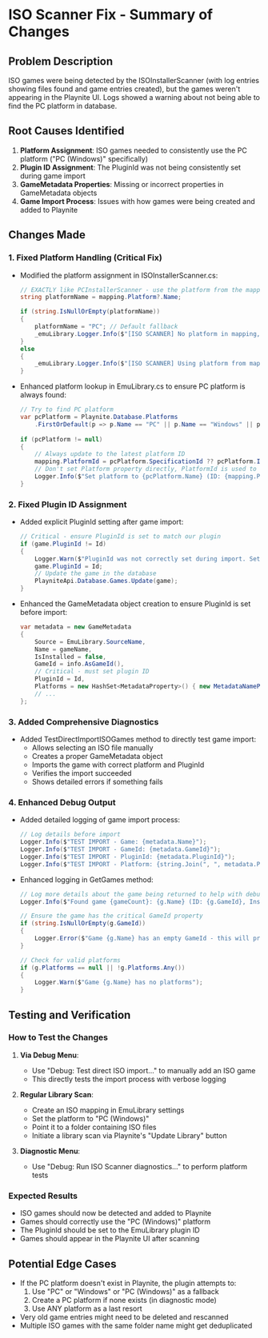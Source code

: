 # ISO Scanner Fix - Summary of Changes

## Problem Description
ISO games were being detected by the ISOInstallerScanner (with log entries showing files found and game entries created), but the games weren't appearing in the Playnite UI. Logs showed a warning about not being able to find the PC platform in database.

## Root Causes Identified
1. **Platform Assignment**: ISO games needed to consistently use the PC platform ("PC (Windows)" specifically)
2. **Plugin ID Assignment**: The PluginId was not being consistently set during game import
3. **GameMetadata Properties**: Missing or incorrect properties in GameMetadata objects
4. **Game Import Process**: Issues with how games were being created and added to Playnite

## Changes Made

### 1. Fixed Platform Handling (Critical Fix)
- Modified the platform assignment in ISOInstallerScanner.cs:
  ```csharp
  // EXACTLY like PCInstallerScanner - use the platform from the mapping
  string platformName = mapping.Platform?.Name;
  
  if (string.IsNullOrEmpty(platformName))
  {
      platformName = "PC"; // Default fallback
      _emuLibrary.Logger.Info($"[ISO SCANNER] No platform in mapping, using default: {platformName}");
  }
  else
  {
      _emuLibrary.Logger.Info($"[ISO SCANNER] Using platform from mapping: {platformName}");
  }
  ```
- Enhanced platform lookup in EmuLibrary.cs to ensure PC platform is always found:
  ```csharp
  // Try to find PC platform
  var pcPlatform = Playnite.Database.Platforms
      .FirstOrDefault(p => p.Name == "PC" || p.Name == "Windows" || p.Name == "PC (Windows)");
      
  if (pcPlatform != null)
  {
      // Always update to the latest platform ID
      mapping.PlatformId = pcPlatform.SpecificationId ?? pcPlatform.Id.ToString();
      // Don't set Platform property directly, PlatformId is used to resolve it
      Logger.Info($"Set platform to {pcPlatform.Name} (ID: {mapping.PlatformId})");
  }
  ```

### 2. Fixed Plugin ID Assignment
- Added explicit PluginId setting after game import:
  ```csharp
  // Critical - ensure PluginId is set to match our plugin
  if (game.PluginId != Id)
  {
      Logger.Warn($"PluginId was not correctly set during import. Setting it manually. Original: {game.PluginId}, Expected: {Id}");
      game.PluginId = Id;
      // Update the game in the database
      PlayniteApi.Database.Games.Update(game);
  }
  ```
- Enhanced the GameMetadata object creation to ensure PluginId is set before import:
  ```csharp
  var metadata = new GameMetadata
  {
      Source = EmuLibrary.SourceName,
      Name = gameName,
      IsInstalled = false,
      GameId = info.AsGameId(),
      // Critical - must set plugin ID
      PluginId = Id,
      Platforms = new HashSet<MetadataProperty>() { new MetadataNameProperty(pcPlatform.Name) },
      // ...
  };
  ```

### 3. Added Comprehensive Diagnostics
- Added TestDirectImportISOGames method to directly test game import:
  - Allows selecting an ISO file manually
  - Creates a proper GameMetadata object
  - Imports the game with correct platform and PluginId
  - Verifies the import succeeded
  - Shows detailed errors if something fails

### 4. Enhanced Debug Output
- Added detailed logging of game import process:
  ```csharp
  // Log details before import
  Logger.Info($"TEST IMPORT - Game: {metadata.Name}");
  Logger.Info($"TEST IMPORT - GameId: {metadata.GameId}");
  Logger.Info($"TEST IMPORT - PluginId: {metadata.PluginId}");
  Logger.Info($"TEST IMPORT - Platform: {string.Join(", ", metadata.Platforms)}");
  ```
- Enhanced logging in GetGames method:
  ```csharp
  // Log more details about the game being returned to help with debugging
  Logger.Info($"Found game {gameCount}: {g.Name} (ID: {g.GameId}, Installed: {g.IsInstalled})");
  
  // Ensure the game has the critical GameId property
  if (string.IsNullOrEmpty(g.GameId))
  {
      Logger.Error($"Game {g.Name} has an empty GameId - this will prevent it from appearing in Playnite");
  }
  
  // Check for valid platforms
  if (g.Platforms == null || !g.Platforms.Any())
  {
      Logger.Warn($"Game {g.Name} has no platforms");
  }
  ```

## Testing and Verification

### How to Test the Changes
1. **Via Debug Menu**:
   - Use "Debug: Test direct ISO import..." to manually add an ISO game
   - This directly tests the import process with verbose logging

2. **Regular Library Scan**:
   - Create an ISO mapping in EmuLibrary settings 
   - Set the platform to "PC (Windows)"
   - Point it to a folder containing ISO files
   - Initiate a library scan via Playnite's "Update Library" button

3. **Diagnostic Menu**:
   - Use "Debug: Run ISO Scanner diagnostics..." to perform platform tests

### Expected Results
- ISO games should now be detected and added to Playnite
- Games should correctly use the "PC (Windows)" platform
- The PluginId should be set to the EmuLibrary plugin ID
- Games should appear in the Playnite UI after scanning

## Potential Edge Cases
- If the PC platform doesn't exist in Playnite, the plugin attempts to:
  1. Use "PC" or "Windows" or "PC (Windows)" as a fallback
  2. Create a PC platform if none exists (in diagnostic mode)
  3. Use ANY platform as a last resort
- Very old game entries might need to be deleted and rescanned
- Multiple ISO games with the same folder name might get deduplicated